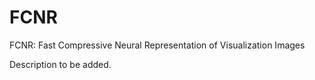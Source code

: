 # FCNR
FCNR: Fast Compressive Neural Representation of Visualization Images

Description to be added.

